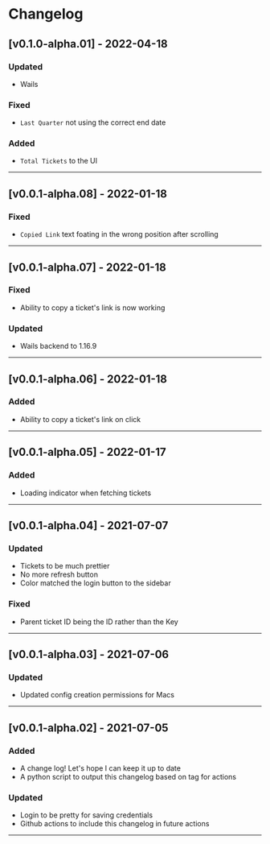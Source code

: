 # Changelog
## [v0.1.0-alpha.01] - 2022-04-18
### Updated
- Wails
### Fixed
- `Last Quarter` not using the correct end date
### Added
- `Total Tickets` to the UI
---
## [v0.0.1-alpha.08] - 2022-01-18
### Fixed
- `Copied Link` text foating in the wrong position after scrolling
---
## [v0.0.1-alpha.07] - 2022-01-18
### Fixed
- Ability to copy a ticket's link is now working
### Updated
- Wails backend to 1.16.9
---
## [v0.0.1-alpha.06] - 2022-01-18
### Added
- Ability to copy a ticket's link on click
---
## [v0.0.1-alpha.05] - 2022-01-17
### Added
- Loading indicator when fetching tickets
---
## [v0.0.1-alpha.04] - 2021-07-07
### Updated
- Tickets to be much prettier
- No more refresh button
- Color matched the login button to the sidebar
### Fixed
- Parent ticket ID being the ID rather than the Key
---
## [v0.0.1-alpha.03] - 2021-07-06
### Updated
- Updated config creation permissions for Macs
---
## [v0.0.1-alpha.02] - 2021-07-05
### Added
- A change log! Let's hope I can keep it up to date
- A python script to output this changelog based on tag for actions
### Updated
- Login to be pretty for saving credentials
- Github actions to include this changelog in future actions
---
